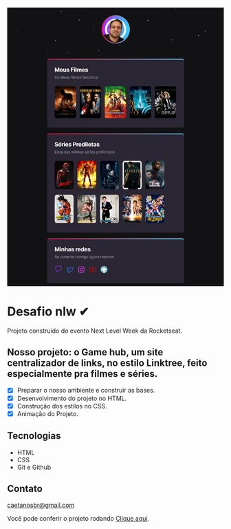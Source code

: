 ![eSports](./assets/nlw_desafio.png)

# <nlw/> Desafio nlw ✔

Projeto construido do evento Next Level Week da Rocketseat.


## Nosso projeto: o Game hub, um site centralizador de links, no estilo Linktree, feito especialmente pra filmes e séries.

- [x] Preparar o nosso ambiente e construir as bases.
- [x] Desenvolvimento do projeto no HTML.
- [x] Construção dos estilos no CSS.
- [x] Animação do Projeto.

## Tecnologias

- HTML
- CSS
- Git e Github

## Contato

caetanosbr@gmail.com

Você pode conferir o projeto rodando [Clique aqui](https://caetanosbr.github.io/nlw-desafio/).
